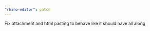 ```yaml
---
"rhino-editor": patch
---
```


Fix attachment and html pasting to behave like it should have all along
